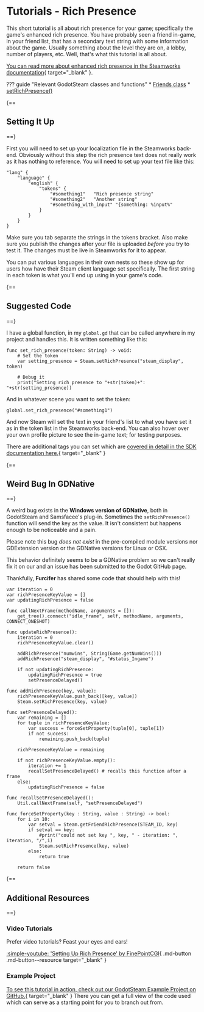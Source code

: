 # Tutorials - Rich Presence

This short tutorial is all about rich presence for your game; specifically the game's enhanced rich presence. You have probably seen a friend in-game, in your friend list, that has a secondary text string with some information about the game. Usually something about the level they are on, a lobby, number of players, etc. Well, that's what this tutorial is all about.

[You can read more about enhanced rich presence in the Steamworks documentation](https://partner.steamgames.com/doc/features/enhancedrichpresence){ target="\_blank" }.

??? guide "Relevant GodotSteam classes and functions"
	* [Friends class](../classes/friends.md)
		* [setRichPresence()](../classes/friends.md#setrichpresence)

{==
## Setting It Up
==}

First you will need to set up your localization file in the Steamworks back-end. Obviously without this step the rich presence text does not really work as it has nothing to reference. You will need to set up your text file like this:

```gdscript
"lang" {
	"language" {
		"english" {
			"tokens" {
				"#something1"	"Rich presence string"
				"#something2"	"Another string"
				"#something_with_input"	"{something: %input%"
			}
		}
	}
}
```

Make sure you tab separate the strings in the tokens bracket. Also make sure you publish the changes after your file is uploaded _before_ you try to test it. The changes must be live in Steamworks for it to appear.

You can put various languages in their own nests so these show up for users how have their Steam client language set specifically. The first string in each token is what you'll end up using in your game's code.

{==
## Suggested Code
==}

I have a global function, in my `global.gd` that can be called anywhere in my project and handles this. It is written something like this:

```gdscript
func set_rich_presence(token: String) -> void:
	# Set the token
	var setting_presence = Steam.setRichPresence("steam_display", token)

	# Debug it
	print("Setting rich presence to "+str(token)+": "+str(setting_presence))
```

And in whatever scene you want to set the token:

```gdscript
global.set_rich_presence("#something1")
```

And now Steam will set the text in your friend's list to what you have set it as in the token list in the Steamworks back-end. You can also hover over your own profile picture to see the in-game text; for testing purposes.

There are additional tags you can set which are [covered in detail in the SDK documentation here.](https://partner.steamgames.com/doc/api/ISteamFriends#SetRichPresence){ target="\_blank" }

{==
## Weird Bug In GDNative
==}

A weird bug exists in the **Windows version of GDNative**, both in GodotSteam and Samsfacee's plug-in. Sometimes the `setRichPresence()` function will send the key as the value. It isn't consistent but happens enough to be noticeable and a pain.

Please note this bug *does not exist* in the pre-compiled module versions nor GDExtension version or the GDNative versions for Linux or OSX.

This behavior definitely seems to be a GDNative problem so we can't really fix it on our and an issue has been submitted to the Godot GitHub page.

Thankfully, **Furcifer** has shared some code that should help with this!

```gdscript
var iteration = 0
var richPresenceKeyValue = []
var updatingRichPresence = false

func callNextFrame(methodName, arguments = []):
	get_tree().connect("idle_frame", self, methodName, arguments, CONNECT_ONESHOT)

func updateRichPresence():
	iteration = 0
	richPresenceKeyValue.clear()
	
	addRichPresence("numwins", String(Game.getNumWins()))
	addRichPresence("steam_display", "#status_Ingame")

	if not updatingRichPresence:
		updatingRichPresence = true
		setPresenceDelayed()

func addRichPresence(key, value):
	richPresenceKeyValue.push_back([key, value])
	Steam.setRichPresence(key, value)

func setPresenceDelayed():
	var remaining = []
	for tuple in richPresenceKeyValue:
		var success = forceSetProperty(tuple[0], tuple[1])
		if not success:
			remaining.push_back(tuple)
	
	richPresenceKeyValue = remaining
	
	if not richPresenceKeyValue.empty():
		iteration += 1
		recallSetPresenceDelayed() # recalls this function after a frame
	else:
		updatingRichPresence = false

func recallSetPresenceDelayed():
	Util.callNextFrame(self, "setPresenceDelayed")

func forceSetProperty(key : String, value : String) -> bool:
	for i in 10:
		var setval = Steam.getFriendRichPresence(STEAM_ID, key)
		if setval == key:
			#print("could not set key ", key, " - iteration: ", iteration, "/",i)
			Steam.setRichPresence(key, value)
		else:
			return true
	
	return false
```

{==
## Additional Resources
==}

### Video Tutorials

Prefer video tutorials? Feast your eyes and ears!

[ :simple-youtube: 'Setting Up Rich Presence' by FinePointCGI](https://www.youtube.com/watch?v=VCwNxfYZ8Cw&t=4762s){ .md-button .md-button--resource target="\_blank" }

### Example Project

[To see this tutorial in action, check out our GodotSteam Example Project on GitHub.](https://github.com/GodotSteam/GodotSteam-Example-Project){ target="\_blank" } There you can get a full view of the code used which can serve as a starting point for you to branch out from.
